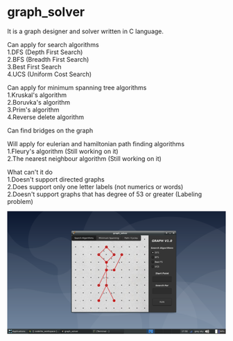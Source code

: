 # graph_solver
It is a graph designer and solver written in C language.

Can apply for search algorithms  
1.DFS (Depth First Search)  
2.BFS (Breadth First Search)  
3.Best First Search  
4.UCS (Uniform Cost Search)  


Can apply for minimum spanning tree algorithms  
1.Kruskal's algorithm  
2.Boruvka's algorithm  
3.Prim's algorithm  
4.Reverse delete algorithm  


Can find bridges on the graph


Will apply for eulerian and hamiltonian path finding algorithms  
1.Fleury's algorithm (Still working on it)  
2.The nearest neighbour algorithm (Still working on it)  

What can't it do  
1.Doesn't support directed graphs  
2.Does support only one letter labels (not numerics or words)  
2.Doesn't support graphs that has degree of 53 or greater (Labeling problem)  

![alt text](resource/graph_solver_ss.png)
